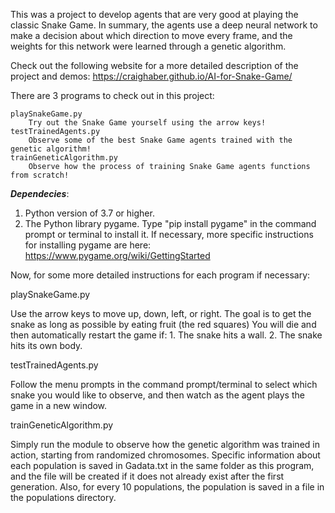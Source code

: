 This was a project to develop agents that are very good at playing the classic Snake Game. In summary,
the agents use a deep neural network to make a decision about which direction to move every frame, and
the weights for this network were learned through a genetic algorithm.

Check out the following website for a more detailed description of the project and demos:
https://craighaber.github.io/AI-for-Snake-Game/

There are 3 programs to check out in this project:
	
	playSnakeGame.py
		Try out the Snake Game yourself using the arrow keys!
	testTrainedAgents.py
		Observe some of the best Snake Game agents trained with the genetic algorithm!
	trainGeneticAlgorithm.py
		Observe how the process of training Snake Game agents functions from scratch!


***Dependecies***:
   1. Python version of 3.7 or higher.
   2. The Python library pygame.
        Type "pip install pygame" in the command prompt or terminal to install it.
        If necessary, more specific instructions for installing pygame are here:
        https://www.pygame.org/wiki/GettingStarted 


Now, for some more detailed instructions for each program if necessary:

playSnakeGame.py

Use the arrow keys to move up, down, left, or right.
The goal is to get the snake as long as possible by eating fruit (the red squares)
You will die and then automatically restart the game if:
	1. The snake hits a wall.
	2. The snake hits its own body.

testTrainedAgents.py

Follow the menu prompts in the command prompt/terminal to select which snake 
you would like to observe, and then watch as the agent plays the game
in a new window.

trainGeneticAlgorithm.py

Simply run the module to observe how the genetic algorithm was trained in action,
starting from randomized chromosomes. 
Specific information about each population is saved in Gadata.txt in the same 
folder as this program, and the file will be created if it does not already exist
after the first generation.
Also, for every 10 populations, the population is saved in a file 
in the populations directory.









